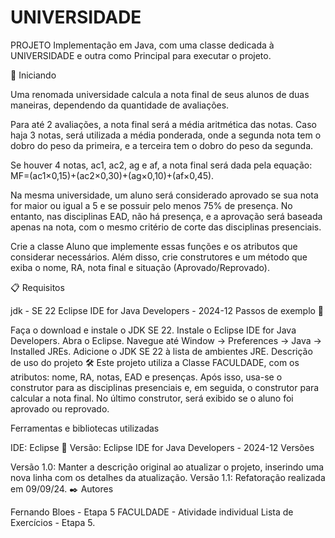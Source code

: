 # UNIVERSIDADE
PROJETO Implementação em Java, com uma classe dedicada à UNIVERSIDADE e outra como Principal para executar o projeto.

🚀 Iniciando

Uma renomada universidade calcula a nota final de seus alunos de duas maneiras, dependendo da quantidade de avaliações.

Para até 2 avaliações, a nota final será a média aritmética das notas. Caso haja 3 notas, será utilizada a média ponderada, onde a segunda nota tem o dobro do peso da primeira, e a terceira tem o dobro do peso da segunda.

Se houver 4 notas, ac1, ac2, ag e af, a nota final será dada pela equação:
MF=(ac1×0,15)+(ac2×0,30)+(ag×0,10)+(af×0,45).

Na mesma universidade, um aluno será considerado aprovado se sua nota for maior ou igual a 5 e se possuir pelo menos 75% de presença. No entanto, nas disciplinas EAD, não há presença, e a aprovação será baseada apenas na nota, com o mesmo critério de corte das disciplinas presenciais.

Crie a classe Aluno que implemente essas funções e os atributos que considerar necessários. Além disso, crie construtores e um método que exiba o nome, RA, nota final e situação (Aprovado/Reprovado).

📋 Requisitos

jdk - SE 22
Eclipse IDE for Java Developers - 2024-12
Passos de exemplo 🔧

Faça o download e instale o JDK SE 22.
Instale o Eclipse IDE for Java Developers.
Abra o Eclipse.
Navegue até Window -> Preferences -> Java -> Installed JREs.
Adicione o JDK SE 22 à lista de ambientes JRE.
Descrição de uso do projeto 🛠️
Este projeto utiliza a Classe FACULDADE, com os atributos: nome, RA, notas, EAD e presenças. Após isso, usa-se o construtor para as disciplinas presenciais e, em seguida, o construtor para calcular a nota final. No último construtor, será exibido se o aluno foi aprovado ou reprovado.

Ferramentas e bibliotecas utilizadas

IDE: Eclipse
📌 Versão: Eclipse IDE for Java Developers - 2024-12
Versões

Versão 1.0: Manter a descrição original ao atualizar o projeto, inserindo uma nova linha com os detalhes da atualização.
Versão 1.1: Refatoração realizada em 09/09/24.
✒️ Autores

Fernando Bloes - Etapa 5 FACULDADE - Atividade individual Lista de Exercícios - Etapa 5.
